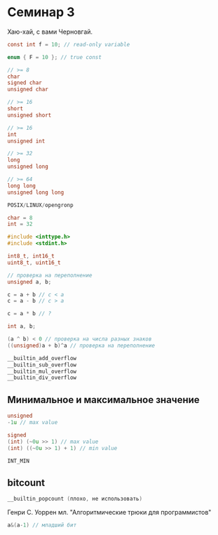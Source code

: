 # Семинар 3

Хаю-хай, с вами Черновгай.

```c
const int f = 10; // read-only variable
```

```c
enum { F = 10 }; // true const
```

```c
// >= 8
char
signed char
unsigned char

// >= 16
short
unsigned short

// >= 16
int
unsigned int

// >= 32
long
unsigned long

// >= 64
long long
unsigned long long
```

```c
POSIX/LINUX/opengronp

char = 8
int = 32
```

```c
#include <inttype.h>
#include <stdint.h>

int8_t, int16_t
uint8_t, uint16_t
```

```c
// проверка на переполнение
unsigned a, b;

c = a + b // c < a
c = a - b // c > a

c = a * b // ?
```

```c
int a, b;

(a ^ b) < 0 // проверка на числа разных знаков
((unsigned)a + b)^a // проверка на переполнение
```

```c
__builtin_add_overflow
__builtin_sub_overflow
__builtin_mul_overflow
__builtin_div_overflow
```

## Минимальное и максимальное значение

```c
unsigned
-1u // max value

signed
(int) (~0u >> 1) // max value
(int) ((~0u >> 1) + 1) // min value

INT_MIN
```

## bitcount

```c
__builtin_popcount (плохо, не использовать)
```

Генри С. Уоррен мл. "Алгоритмические трюки для программистов"

```c
a&(a-1) // младший бит

```